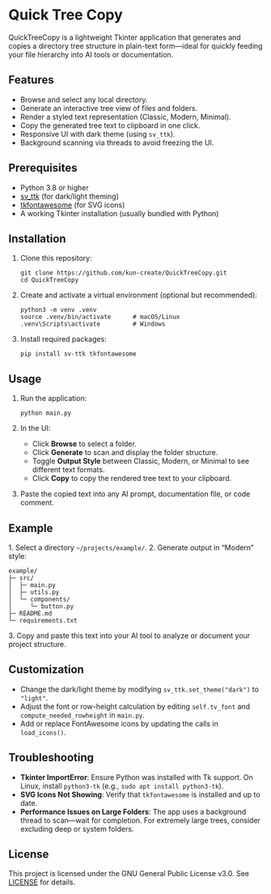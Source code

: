 Quick Tree Copy
=============

QuickTreeCopy is a lightweight Tkinter application that generates and copies a directory tree structure in plain-text form—ideal for quickly feeding your file hierarchy into AI tools or documentation.

Features
--------

*   Browse and select any local directory.
*   Generate an interactive tree view of files and folders.
*   Render a styled text representation (Classic, Modern, Minimal).
*   Copy the generated tree text to clipboard in one click.
*   Responsive UI with dark theme (using `sv_ttk`).
*   Background scanning via threads to avoid freezing the UI.

Prerequisites
-------------

*   Python 3.8 or higher
*   [sv\_ttk](https://pypi.org/project/sv-ttk/) (for dark/light theming)
*   [tkfontawesome](https://pypi.org/project/tkfontawesome/) (for SVG icons)
*   A working Tkinter installation (usually bundled with Python)

Installation
------------

1.  Clone this repository:
    
        git clone https://github.com/kun-create/QuickTreeCopy.git
        cd QuickTreeCopy
    
2.  Create and activate a virtual environment (optional but recommended):
    
        python3 -m venv .venv
        source .venv/bin/activate      # macOS/Linux
        .venv\Scripts\activate         # Windows
    
3.  Install required packages:
    
        pip install sv-ttk tkfontawesome
    

Usage
-----

1.  Run the application:
    
        python main.py
    
2.  In the UI:
    *   Click **Browse** to select a folder.
    *   Click **Generate** to scan and display the folder structure.
    *   Toggle **Output Style** between Classic, Modern, or Minimal to see different text formats.
    *   Click **Copy** to copy the rendered tree text to your clipboard.
3.  Paste the copied text into any AI prompt, documentation file, or code comment.

Example
-------

1\. Select a directory `~/projects/example/`. 2. Generate output in “Modern” style:

    example/
    ├─ src/
    │  ├─ main.py
    │  ├─ utils.py
    │  └─ components/
    │     └─ button.py
    ├─ README.md
    └─ requirements.txt

3\. Copy and paste this text into your AI tool to analyze or document your project structure.

Customization
-------------

*   Change the dark/light theme by modifying `sv_ttk.set_theme("dark")` to `"light"`.
*   Adjust the font or row-height calculation by editing `self.tv_font` and `compute_needed_rowheight` in `main.py`.
*   Add or replace FontAwesome icons by updating the calls in `load_icons()`.

Troubleshooting
---------------

*   **Tkinter ImportError**: Ensure Python was installed with Tk support. On Linux, install `python3-tk` (e.g., `sudo apt install python3-tk`).
*   **SVG Icons Not Showing**: Verify that `tkfontawesome` is installed and up to date.
*   **Performance Issues on Large Folders**: The app uses a background thread to scan—wait for completion. For extremely large trees, consider excluding deep or system folders.

License
-------

This project is licensed under the GNU General Public License v3.0. See [LICENSE](LICENSE) for details.
